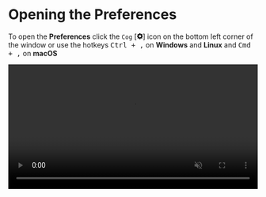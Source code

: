 # Opening the Preferences

To open the **Preferences** click the `Cog` [<svg xmlns="http://www.w3.org/2000/svg" viewBox="0 0 20 20" width="12" height="12"><path fill-rule="evenodd" clip-rule="evenodd" d="M19,8h-2.31c-0.14-0.46-0.33-0.89-0.56-1.3l1.7-1.7c0.39-0.39,0.39-1.02,0-1.41 l-1.41-1.41c-0.39-0.39-1.02-0.39-1.41,0l-1.7,1.7c-0.41-0.22-0.84-0.41-1.3-0.55V1c0-0.55-0.45-1-1-1H9C8.45,0,8,0.45,8,1v2.33 C7.52,3.47,7.06,3.67,6.63,3.91L5,2.28c-0.37-0.37-0.98-0.37-1.36,0L2.28,3.64C1.91,4.02,1.91,4.63,2.28,5l1.62,1.62 C3.66,7.06,3.46,7.51,3.31,8H1C0.45,8,0,8.45,0,9v2c0,0.55,0.45,1,1,1h2.31c0.14,0.46,0.33,0.89,0.56,1.3L2.17,15 c-0.39,0.39-0.39,1.02,0,1.41l1.41,1.41c0.39,0.39,1.02,0.39,1.41,0l1.7-1.7c0.41,0.22,0.84,0.41,1.3,0.55V19c0,0.55,0.45,1,1,1h2 c0.55,0,1-0.45,1-1v-2.33c0.48-0.14,0.94-0.35,1.37-0.59L15,17.72c0.37,0.37,0.98,0.37,1.36,0l1.36-1.36 c0.37-0.37,0.37-0.98,0-1.36l-1.62-1.62c0.24-0.43,0.45-0.89,0.6-1.38H19c0.55,0,1-0.45,1-1V9C20,8.45,19.55,8,19,8z M10,14 c-2.21,0-4-1.79-4-4c0-2.21,1.79-4,4-4s4,1.79,4,4C14,12.21,12.21,14,10,14z"/></svg>] icon on the bottom left corner of the window or use the hotkeys <kbd>Ctrl + ,</kbd> on **Windows** and **Linux** and <kbd>Cmd + ,</kbd> on **macOS**


<video autoplay="autoplay" class="img-fluid mx-auto radius-big shadow show-on-dark" loop="loop" muted="muted" playsinline="playsinline" width="100%">
    <source :src="$withBase('/assets/img/general/opening-preferences.mp4')">
    <source :src="$withBase('/assets/img/general/opening-preferences.webm')">
</video>